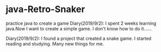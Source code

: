 # java-Retro-Snaker
practice java to create a game
Diary(2019/9/2):
I spent 2 weeks learning java.Now I want to create a simple game.
I don't know how to do it......

Diary(2019/9/2):
I found a project that created a snake game.
I started reading and studying.
Many new things for me.

